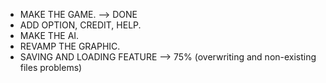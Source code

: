 - MAKE THE GAME. --> DONE
- ADD OPTION, CREDIT, HELP.
- MAKE THE AI.
- REVAMP THE GRAPHIC.
- SAVING AND LOADING FEATURE --> 75% (overwriting and non-existing files problems)